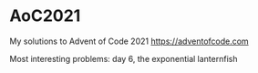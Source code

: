# AoC2021
My solutions to Advent of Code 2021
https://adventofcode.com

Most interesting problems:
day 6, the exponential lanternfish
